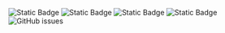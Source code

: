 ![Static Badge](https://img.shields.io/badge/blacklists-60-000000) ![Static Badge](https://img.shields.io/badge/blacklisted-2768667-cc0000) ![Static Badge](https://img.shields.io/badge/whitelisted-2242-00CC00) ![Static Badge](https://img.shields.io/badge/streaming_blacklist-28107-000000) ![GitHub issues](https://img.shields.io/github/issues/fabriziosalmi/blacklists)
